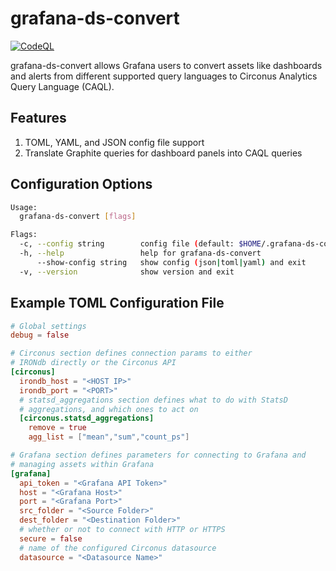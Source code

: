 # grafana-ds-convert

[![CodeQL](https://github.com/circonus/grafana-ds-convert/actions/workflows/codeql-analysis.yml/badge.svg)](https://github.com/circonus/grafana-ds-convert/actions/workflows/codeql-analysis.yml)

grafana-ds-convert allows Grafana users to convert assets like dashboards and alerts from different supported query languages to Circonus Analytics Query Language (CAQL).

## Features

1. TOML, YAML, and JSON config file support
1. Translate Graphite queries for dashboard panels into CAQL queries

## Configuration Options

```sh
Usage:
  grafana-ds-convert [flags]

Flags:
  -c, --config string        config file (default: $HOME/.grafana-ds-convert.yaml|.json|.toml)
  -h, --help                 help for grafana-ds-convert
      --show-config string   show config (json|toml|yaml) and exit
  -v, --version              show version and exit
  ```

## Example TOML Configuration File
```toml
# Global settings
debug = false

# Circonus section defines connection params to either
# IRONdb directly or the Circonus API
[circonus]
  irondb_host = "<HOST IP>"
  irondb_port = "<PORT>"
  # statsd_aggregations section defines what to do with StatsD
  # aggregations, and which ones to act on
  [circonus.statsd_aggregations]
    remove = true
    agg_list = ["mean","sum","count_ps"]

# Grafana section defines parameters for connecting to Grafana and 
# managing assets within Grafana
[grafana]
  api_token = "<Grafana API Token>"
  host = "<Grafana Host>"
  port = "<Grafana Port>"
  src_folder = "<Source Folder>"
  dest_folder = "<Destination Folder>"
  # whether or not to connect with HTTP or HTTPS
  secure = false
  # name of the configured Circonus datasource
  datasource = "<Datasource Name>"
```